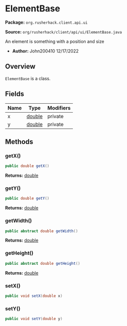 # ElementBase

**Package:** `org.rusherhack.client.api.ui`

**Source:** `org/rusherhack/client/api/ui/ElementBase.java`

An element is something with a position and size
* **Author:** John200410 12/17/2022



## Overview

`ElementBase` is a class.

## Fields

| Name | Type | Modifiers |
|------|------|----------|
| x | [double](https://docs.oracle.com/en/java/javase/21/docs/api/java.base/java/lang/Double.html) | private |
| y | [double](https://docs.oracle.com/en/java/javase/21/docs/api/java.base/java/lang/Double.html) | private |


## Methods

### getX()

```java
public double getX()
```

**Returns:** [double](https://docs.oracle.com/en/java/javase/21/docs/api/java.base/java/lang/Double.html)

### getY()

```java
public double getY()
```

**Returns:** [double](https://docs.oracle.com/en/java/javase/21/docs/api/java.base/java/lang/Double.html)

### getWidth()

```java
public abstract double getWidth()
```

**Returns:** [double](https://docs.oracle.com/en/java/javase/21/docs/api/java.base/java/lang/Double.html)

### getHeight()

```java
public abstract double getHeight()
```

**Returns:** [double](https://docs.oracle.com/en/java/javase/21/docs/api/java.base/java/lang/Double.html)

### setX()

```java
public void setX(double x)
```

### setY()

```java
public void setY(double y)
```

